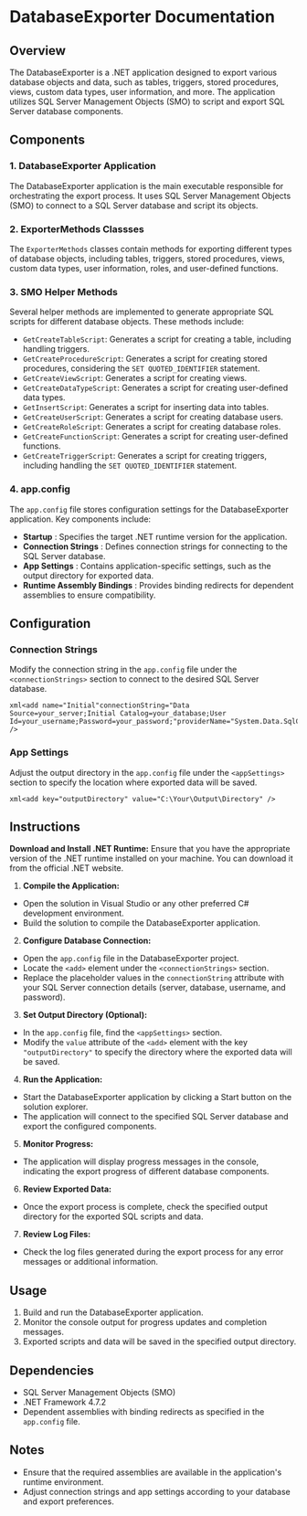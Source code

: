 # ​DatabaseExporter Documentation

## ​Overview

The DatabaseExporter is a .NET application designed to export various database objects and data, such as tables, triggers, stored procedures, views, custom data types, user information, and more. The application utilizes SQL Server Management Objects (SMO) to script and export SQL Server database components.

## ​Components

### ​1. DatabaseExporter Application

The DatabaseExporter application is the main executable responsible for orchestrating the export process. It uses SQL Server Management Objects (SMO) to connect to a SQL Server database and script its objects.

### ​2. ExporterMethods Classses

The `ExporterMethods` classes contain methods for exporting different types of database objects, including tables, triggers, stored procedures, views, custom data types, user information, roles, and user-defined functions.

### ​3. SMO Helper Methods

Several helper methods are implemented to generate appropriate SQL scripts for different database objects. These methods include:

- `GetCreateTableScript`: Generates a script for creating a table, including handling triggers.
- `GetCreateProcedureScript`: Generates a script for creating stored procedures, considering the `SET QUOTED_IDENTIFIER` statement.
- `GetCreateViewScript`: Generates a script for creating views.
- `GetCreateDataTypeScript`: Generates a script for creating user-defined data types.
- `GetInsertScript`: Generates a script for inserting data into tables.
- `GetCreateUserScript`: Generates a script for creating database users.
- `GetCreateRoleScript`: Generates a script for creating database roles.
- `GetCreateFunctionScript`: Generates a script for creating user-defined functions.
- `GetCreateTriggerScript`: Generates a script for creating triggers, including handling the `SET QUOTED_IDENTIFIER` statement.

### ​4. app.config

The `app.config` file stores configuration settings for the DatabaseExporter application. Key components include:

- **Startup** : Specifies the target .NET runtime version for the application.
- **Connection Strings** : Defines connection strings for connecting to the SQL Server database.
- **App Settings** : Contains application-specific settings, such as the output directory for exported data.
- **Runtime Assembly Bindings** : Provides binding redirects for dependent assemblies to ensure compatibility.

## ​Configuration

### ​Connection Strings

Modify the connection string in the `app.config` file under the `<connectionStrings>` section to connect to the desired SQL Server database.

```
xml<add name="Initial"connectionString="Data Source=your_server;Initial Catalog=your_database;User Id=your_username;Password=your_password;"providerName="System.Data.SqlClient" />
```

### ​App Settings

Adjust the output directory in the `app.config` file under the `<appSettings>` section to specify the location where exported data will be saved.

```
xml<add key="outputDirectory" value="C:\Your\Output\Directory" />
```

## ​Instructions

**Download and Install .NET Runtime:** Ensure that you have the appropriate version of the .NET runtime installed on your machine. You can download it from the official .NET website.

1. **Compile the Application:**

- Open the solution in Visual Studio or any other preferred C# development environment.
- Build the solution to compile the DatabaseExporter application.

2. **Configure Database Connection:**

- Open the `app.config` file in the DatabaseExporter project.
- Locate the `<add>` element under the `<connectionStrings>` section.
- Replace the placeholder values in the `connectionString` attribute with your SQL Server connection details (server, database, username, and password).

3. **Set Output Directory (Optional):**

- In the `app.config` file, find the `<appSettings>` section.
- Modify the `value` attribute of the `<add>` element with the key `"outputDirectory"` to specify the directory where the exported data will be saved.

4. **Run the Application:**

- Start the DatabaseExporter application by clicking a Start button on the solution explorer.
- The application will connect to the specified SQL Server database and export the configured components.

5. **Monitor Progress:**

- The application will display progress messages in the console, indicating the export progress of different database components.

6. **Review Exported Data:**

- Once the export process is complete, check the specified output directory for the exported SQL scripts and data.

7. **Review Log Files:**

- Check the log files generated during the export process for any error messages or additional information.

## ​Usage

1. Build and run the DatabaseExporter application.
2. Monitor the console output for progress updates and completion messages.
3. Exported scripts and data will be saved in the specified output directory.

## ​Dependencies

- SQL Server Management Objects (SMO)
- .NET Framework 4.7.2
- Dependent assemblies with binding redirects as specified in the `app.config` file.

## ​Notes

- Ensure that the required assemblies are available in the application's runtime environment.
- Adjust connection strings and app settings according to your database and export preferences.
